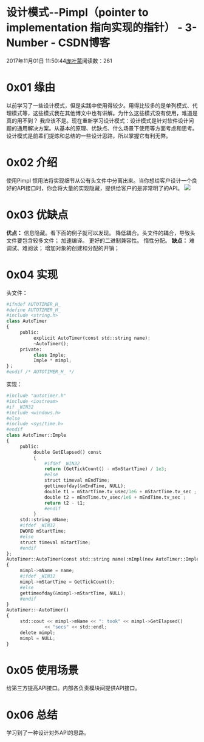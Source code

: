 
# 设计模式--Pimpl（pointer to implementation 指向实现的指针） - 3-Number - CSDN博客


2017年11月01日 11:50:44[庞叶蒙](https://me.csdn.net/pangyemeng)阅读数：261


# 0x01 缘由
以前学习了一些设计模式，但是实践中使用得较少。用得比较多的是单列模式、代理模式等，这些模式我在其他博文中也有讲解。为什么这些模式没有使用，难道是真的用不到？ 我应该不是。现在重新学习设计模式：设计模式是针对软件设计问题的通用解决方案。从基本的原理、优缺点、什么场景下使用等方面考虑和思考。
设计模式是前辈们提炼和总结的一些设计思路，所以掌握它有利无弊。
# 0x02 介绍
使用Pimpl 惯用法将实现细节从公有头文件中分离出来。当你想给客户设计一个良好的API接口时，你会将大量的实现隐藏，提供给客户的是非常明了的API。
![](https://img-blog.csdn.net/20171101114849592?watermark/2/text/aHR0cDovL2Jsb2cuY3Nkbi5uZXQvcGFuZ3llbWVuZw==/font/5a6L5L2T/fontsize/400/fill/I0JBQkFCMA==/dissolve/70/gravity/Center)

# 0x03 优缺点
**优点：**
信息隐藏。看下面的例子就可以发现。
降低耦合。头文件的耦合，导致头文件要包含较多文件；
加速编译。
更好的二进制兼容性。
惰性分配。
**缺点：**
难调试、难阅读；
增加对象的创建和分配的开销；
# 0x04 实现
头文件：
```python
#ifndef AUTOTIMER_H_
#define AUTOTIMER_H_
#include <string.h>
class AutoTimer
{
     public:
          explicit AutoTimer(const std::string name);
          ~AutoTimer();
     private:
          class Imple;
          Imple * mimpl;
}；
#endif /* AUTOTIMER_H_ */
```
实现：
```python
#include "autotimer.h"
#include <iostream>
#if _WIN32
#include <windows.h>
#else
#include <sys/time.h>
#endif
class AutoTimer::Imple
{
     public:
          double GetElapsed() const
          {
              #ifdef _WIN32
              return (GetTickCount() - mSmStartTime) / 1e3;
              #else
              struct timeval mEndTime;
              gettimeofday(&mEndTime, NULL);
              double t1 = mStartTime.tv_usec/1e6 + mStartTime.tv_sec ;
              double t2 = mEndTime.tv_usec/1e6 + mEndTime.tv_sec ;
              return t2 - t1;
              #endif
          }
     std::string mName;
     #ifdef _WIN32
     DWORD mStartTime;
     #else
     struct timeval mStartTime;
     #endif
};
AutoTimer::AutoTimer(const std::string name):mImpl(new AutoTimer::Imple)
{
     mimpl->mName = name;
     #ifdef _WIN32
     mimpl->mStartTime = GetTickCount();
     #else
     gettimeofday(&mimpl->mStartTime, NULL);
     #endif
}
AutoTimer::~AutoTimer()
{
     std::cout << mimpl->mName << ": took" << mimpl->GetElapsed()
              << "secs" << std::endl;
     delete mimpl;
     mimpl = NULL;
}
```

# 0x05 使用场景
给第三方提高API接口。内部各负责模块间提供API接口。
# 0x06 总结
学习到了一种设计对外API的思路。


